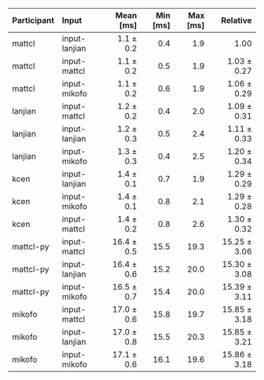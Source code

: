 | Participant | Input | Mean [ms] | Min [ms] | Max [ms] | Relative |
|:---|:---|---:|---:|---:|---:|
| mattcl | input-lanjian | 1.1 ± 0.2 | 0.4 | 1.9 | 1.00 |
| mattcl | input-mattcl | 1.1 ± 0.2 | 0.5 | 1.9 | 1.03 ± 0.27 |
| mattcl | input-mikofo | 1.1 ± 0.2 | 0.6 | 1.9 | 1.06 ± 0.29 |
| lanjian | input-mattcl | 1.2 ± 0.2 | 0.4 | 2.0 | 1.09 ± 0.31 |
| lanjian | input-lanjian | 1.2 ± 0.3 | 0.5 | 2.4 | 1.11 ± 0.33 |
| lanjian | input-mikofo | 1.3 ± 0.3 | 0.4 | 2.5 | 1.20 ± 0.34 |
| kcen | input-lanjian | 1.4 ± 0.1 | 0.7 | 1.9 | 1.29 ± 0.29 |
| kcen | input-mikofo | 1.4 ± 0.1 | 0.8 | 2.1 | 1.29 ± 0.28 |
| kcen | input-mattcl | 1.4 ± 0.2 | 0.8 | 2.6 | 1.30 ± 0.32 |
| mattcl-py | input-mattcl | 16.4 ± 0.5 | 15.5 | 19.3 | 15.25 ± 3.06 |
| mattcl-py | input-lanjian | 16.4 ± 0.6 | 15.2 | 20.0 | 15.30 ± 3.08 |
| mattcl-py | input-mikofo | 16.5 ± 0.7 | 15.4 | 20.0 | 15.39 ± 3.11 |
| mikofo | input-mattcl | 17.0 ± 0.6 | 15.8 | 19.7 | 15.85 ± 3.18 |
| mikofo | input-lanjian | 17.0 ± 0.8 | 15.5 | 20.3 | 15.85 ± 3.21 |
| mikofo | input-mikofo | 17.1 ± 0.6 | 16.1 | 19.6 | 15.86 ± 3.18 |
